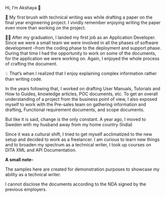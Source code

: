  Hi, I’m Akshaya :wave:

 :seedling: My first brush with technical writing was while drafting a paper on the final year engineering project.
 I vividly remember enjoying writing the paper even more than working on the project.

:woman_technologist: After my graduation, I landed my first job as an Application Developer.
Since we were a small team we were involved in all the phases of software development –from the coding phase to the deployment and support phase.
During that time I had the opportunity to work on some of the documents, for the application we were working on.
Again, I enjoyed the whole process of crafting the document.

:bulb: That’s when I realized that I enjoy explaining complex information rather than writing code.

In the years following that, I worked on drafting User Manuals, Tutorials and  How to Guides, knowledge articles, POC documents, etc.
To get an overall understanding of a project from the business point of view,
I also exposed myself to work with the Pre-sales team on gathering information and drafting, Functional requirement documents, and scope documents.  

But like it is said, change is the only constant. A year ago, I moved to Sweden with my husband away from my home country (India)


Since it was a cultural shift, I tried to get myself acclimatized to the new setup and decided to work as a freelancer.
I am curious to learn new things and to broaden my spectrum as a technical writer, I took up courses on DITA XML and API Documentation.

**A small note-**

The samples here are created for demonstration purposes to showcase my ability as a technical writer.

I cannot disclose the documents according to the NDA signed by the previous employers.







<!---
akshayakolay/akshayakolay is a ✨ special ✨ repository because its `README.md` (this file) appears on your GitHub profile.
You can click the Preview link to take a look at your changes.
--->
